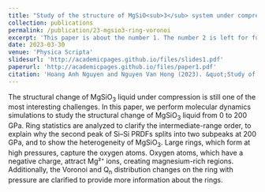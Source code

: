 ```yaml
---
title: "Study of the structure of MgSiO<sub>3</sub> system under compression by using ring statistics and voronoi analysis"
collection: publications
permalink: /publication/23-mgsio3-ring-voronoi
excerpt: 'This paper is about the number 1. The number 2 is left for future work.'
date: 2023-03-30
venue: 'Physica Scripta'
slidesurl: 'http://academicpages.github.io/files/slides1.pdf'
paperurl: 'http://academicpages.github.io/files/paper1.pdf'
citation: 'Hoang Anh Nguyen and Nguyen Van Hong (2023). &quot;Study of the structure of MgSiO<sub>3</sub> system under compression by using ring statistics and voronoi analysis.&quot; <i>Phys. Scr.</i>. 98 045919.'
---
```


The structural change of MgSiO<sub>3</sub> liquid under compression is still one of the most interesting challenges. In this paper, we perform molecular dynamics simulations to study the structural change of MgSiO<sub>3</sub> liquid from 0 to 200 GPa. Ring statistics are analyzed to clarify the intermediate-range order, to explain why the second peak of Si–Si PRDFs splits into two subpeaks at 200 GPa, and to show the heterogeneity of MgSiO<sub>3</sub>. Large rings, which form at high pressures, capture the oxygen atoms. Oxygen atoms, which have a negative charge, attract Mg²⁺ ions, creating magnesium-rich regions. Additionally, the Voronoi and Q<sub>n</sub> distribution changes on the ring with pressure are clarified to provide more information about the rings.

